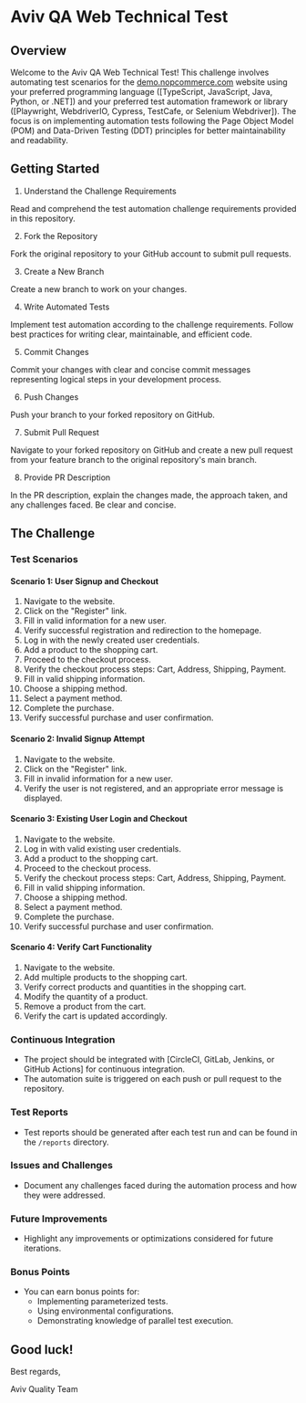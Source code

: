 # Aviv QA Web Technical Test

## Overview

Welcome to the Aviv QA Web Technical Test! This challenge involves automating test scenarios for the [demo.nopcommerce.com](https://demo.nopcommerce.com/) website using your preferred programming language ([TypeScript, JavaScript, Java, Python, or .NET]) and your preferred test automation framework or library ([Playwright, WebdriverIO, Cypress, TestCafe, or Selenium Webdriver]). The focus is on implementing automation tests following the Page Object Model (POM) and Data-Driven Testing (DDT) principles for better maintainability and readability.

## Getting Started

1. Understand the Challenge Requirements

Read and comprehend the test automation challenge requirements provided in this repository.

2. Fork the Repository

Fork the original repository to your GitHub account to submit pull requests.

3. Create a New Branch

Create a new branch to work on your changes.

4. Write Automated Tests

Implement test automation according to the challenge requirements. Follow best practices for writing clear, maintainable, and efficient code.

5. Commit Changes

Commit your changes with clear and concise commit messages representing logical steps in your development process.

6. Push Changes

Push your branch to your forked repository on GitHub.

7. Submit Pull Request

Navigate to your forked repository on GitHub and create a new pull request from your feature branch to the original repository's main branch.

8. Provide PR Description

In the PR description, explain the changes made, the approach taken, and any challenges faced. Be clear and concise.

## The Challenge

### Test Scenarios

#### Scenario 1: User Signup and Checkout

1. Navigate to the website.
2. Click on the "Register" link.
3. Fill in valid information for a new user.
4. Verify successful registration and redirection to the homepage.
5. Log in with the newly created user credentials.
6. Add a product to the shopping cart.
7. Proceed to the checkout process.
8. Verify the checkout process steps: Cart, Address, Shipping, Payment.
9. Fill in valid shipping information.
10. Choose a shipping method.
11. Select a payment method.
12. Complete the purchase.
13. Verify successful purchase and user confirmation.

#### Scenario 2: Invalid Signup Attempt

1. Navigate to the website.
2. Click on the "Register" link.
3. Fill in invalid information for a new user.
4. Verify the user is not registered, and an appropriate error message is displayed.

#### Scenario 3: Existing User Login and Checkout

1. Navigate to the website.
2. Log in with valid existing user credentials.
3. Add a product to the shopping cart.
4. Proceed to the checkout process.
5. Verify the checkout process steps: Cart, Address, Shipping, Payment.
6. Fill in valid shipping information.
7. Choose a shipping method.
8. Select a payment method.
9. Complete the purchase.
10. Verify successful purchase and user confirmation.

#### Scenario 4: Verify Cart Functionality

1. Navigate to the website.
2. Add multiple products to the shopping cart.
3. Verify correct products and quantities in the shopping cart.
4. Modify the quantity of a product.
5. Remove a product from the cart.
6. Verify the cart is updated accordingly.

### Continuous Integration

- The project should be integrated with [CircleCI, GitLab, Jenkins, or GitHub Actions] for continuous integration.
- The automation suite is triggered on each push or pull request to the repository.

### Test Reports

- Test reports should be generated after each test run and can be found in the `/reports` directory.

### Issues and Challenges

- Document any challenges faced during the automation process and how they were addressed.

### Future Improvements

- Highlight any improvements or optimizations considered for future iterations.

### Bonus Points

- You can earn bonus points for:
  - Implementing parameterized tests.
  - Using environmental configurations.
  - Demonstrating knowledge of parallel test execution.

## Good luck!

Best regards, 

Aviv Quality Team